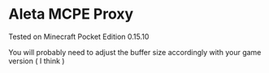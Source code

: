 # Aleta MCPE Proxy

Tested on Minecraft Pocket Edition 0.15.10

You will probably need to adjust the buffer size accordingly with your game version ( I think )
